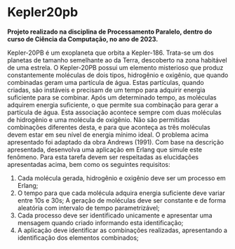 # Kepler20pb
**Projeto realizado na disciplina de Processamento Paralelo, dentro do curso de Ciência da Computação, no ano de 2023.**

Kepler-20PB é um exoplaneta que orbita a Kepler-186. Trata-se um dos planetas de tamanho
semelhante ao da Terra, descoberto na zona habitável de uma estrela. O Kepler-20PB possui um
elemento misterioso que produz constantemente moléculas de dois tipos, hidrogênio e oxigênio,
que quando combinadas geram uma partícula de água. Estas partículas, quando criadas, são
instáveis e precisam de um tempo para adquirir energia suficiente para se combinar. Após um
determinado tempo, as moléculas adquirem energia suficiente, o que permite sua combinação para
gerar a partícula de água. Esta associação acontece sempre com duas moléculas de hidrogênio e
uma molécula de oxigênio. Não são permitidas combinações diferentes desta, e para que aconteça
as três moléculas devem estar em seu nível de energia mínimo ideal.
O problema acima apresentado foi adaptado da obra Andrews (1991).
Com base na descrição apresentada, desenvolva uma aplicação em Erlang que simule este
fenômeno. Para esta tarefa devem ser respeitadas as elucidações apresentadas acima, bem como
os seguintes requisitos:
1. Cada molécula gerada, hidrogênio e oxigênio deve ser um processo em Erlang;
2. O tempo para que cada molécula adquira energia suficiente deve variar entre 10s e 30s;
A geração de moléculas deve ser constante e de forma aleatória com intervalo de tempo
parametrizável;
3. Cada processo deve ser identificado unicamente e apresentar uma mensagem quando criado
informando esta identificação;
4. A aplicação deve identificar as combinações realizadas, apresentando a identificação dos
elementos combinados;
